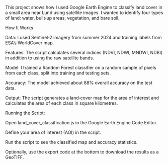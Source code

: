 This project shows how I used Google Earth Engine to classify land cover in a small area near Lund using satellite images. I wanted to identify four types of land: water, built‑up areas, vegetation, and bare soil.

How It Works

Data: I used Sentinel‑2 imagery from summer 2024 and training labels from ESA’s WorldCover map.

Features: The script calculates several indices (NDVI, NDWI, MNDWI, NDBI) in addition to using the raw satellite bands.

Model: I trained a Random Forest classifier on a random sample of pixels from each class, split into training and testing sets.

Accuracy: The model achieved about 88% overall accuracy on the test data.

Output: The script generates a land‑cover map for the area of interest and calculates the area of each class in square kilometres.

Running the Script:

Open land_cover_classification.js in the Google Earth Engine Code Editor.

Define your area of interest (AOI) in the script.

Run the script to see the classified map and accuracy statistics.

Optionally, use the export code at the bottom to download the results as a GeoTIFF.
